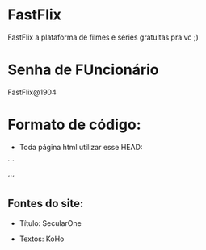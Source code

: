 # FastFlix
FastFlix a plataforma de filmes e séries gratuitas pra vc ;)

# Senha de FUncionário
FastFlix@1904

# Formato de código:
- Toda página html utilizar esse HEAD:

´´´ <head>
      <meta charset="utf-8"/>
      <meta content="width=device-width, initial-scale=1, maximum-scale=1" name="viewport">
      <link rel="stylesheet" href="https://stackpath.bootstrapcdn.com/bootstrap/4.1.3/css/bootstrap.min.css" integrity="sha384-MCw98/SFnGE8fJT3GXwEOngsV7Zt27NXFoaoApmYm81iuXoPkFOJwJ8ERdknLPMO" crossorigin="anonymous">
      <link rel="preconnect" href="https://fonts.gstatic.com">
      <link href="https://fonts.googleapis.com/css2?family=KoHo&family=Secular+One&display=swap" rel="stylesheet">
      <link rel="shortcut icon" href="../Images/favicon.ico" />
      <title>FastFlix</title>
      <script src="https://code.jquery.com/jquery-3.3.1.slim.min.js" integrity="sha384-q8i/X+965DzO0rT7abK41JStQIAqVgRVzpbzo5smXKp4YfRvH+8abtTE1Pi6jizo" crossorigin="anonymous"></script>
      <script src="https://cdnjs.cloudflare.com/ajax/libs/popper.js/1.14.3/umd/popper.min.js" integrity="sha384-ZMP7rVo3mIykV+2+9J3UJ46jBk0WLaUAdn689aCwoqbBJiSnjAK/l8WvCWPIPm49" crossorigin="anonymous"></script>
      <script src="https://stackpath.bootstrapcdn.com/bootstrap/4.1.3/js/bootstrap.min.js" integrity="sha384-ChfqqxuZUCnJSK3+MXmPNIyE6ZbWh2IMqE241rYiqJxyMiZ6OW/JmZQ5stwEULTy" crossorigin="anonymous"></script>
  </head> ´´´

## Fontes do site:
- Título: 
SecularOne

- Textos:
KoHo
